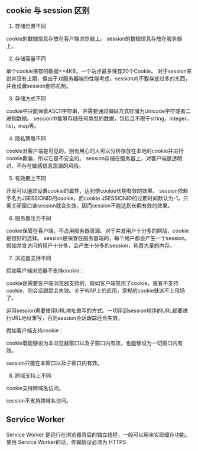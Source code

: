 

## cookie 与 session 区别
1. 存储位置不同

cookie的数据信息存放在客户端浏览器上。
session的数据信息存放在服务器上。

2. 存储容量不同

单个cookie保存的数据<=4KB，一个站点最多保存20个Cookie。
对于session来说并没有上限，但出于对服务器端的性能考虑，session内不要存放过多的东西，并且设置session删除机制。

3. 存储方式不同

cookie中只能保管ASCII字符串，并需要通过编码方式存储为Unicode字符或者二进制数据。
session中能够存储任何类型的数据，包括且不限于string，integer，list，map等。

4. 隐私策略不同

cookie对客户端是可见的，别有用心的人可以分析存放在本地的cookie并进行cookie欺骗，所以它是不安全的。
session存储在服务器上，对客户端是透明对，不存在敏感信息泄漏的风险。

5. 有效期上不同

开发可以通过设置cookie的属性，达到使cookie长期有效的效果。
session依赖于名为JSESSIONID的cookie，而cookie JSESSIONID的过期时间默认为-1，只需关闭窗口该session就会失效，因而session不能达到长期有效的效果。

6. 服务器压力不同

cookie保管在客户端，不占用服务器资源。对于并发用户十分多的网站，cookie是很好的选择。
session是保管在服务器端的，每个用户都会产生一个session。假如并发访问的用户十分多，会产生十分多的session，耗费大量的内存。

7. 浏览器支持不同

假如客户端浏览器不支持cookie：

cookie是需要客户端浏览器支持的，假如客户端禁用了cookie，或者不支持cookie，则会话跟踪会失效。关于WAP上的应用，常规的cookie就派不上用场了。

运用session需要使用URL地址重写的方式。一切用到session程序的URL都要进行URL地址重写，否则session会话跟踪还会失效。

假如客户端支持cookie：

cookie既能够设为本浏览器窗口以及子窗口内有效，也能够设为一切窗口内有效。

session只能在本窗口以及子窗口内有效。

8. 跨域支持上不同

cookie支持跨域名访问。

session不支持跨域名访问。



## Service Worker

Service Worker 是运行在浏览器背后的独立线程，一般可以用来实现缓存功能。使用 Service Worker的话，传输协议必须为 HTTPS